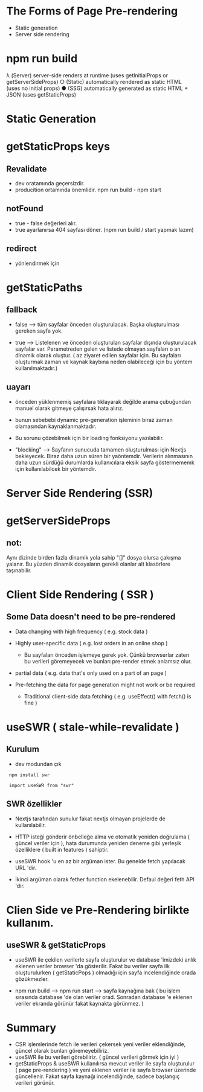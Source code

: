 # The Forms of Page Pre-rendering
 - Static generation 
 - Server side rendering


# npm run build

λ  (Server)  server-side renders at runtime (uses getInitialProps or getServerSideProps)
○  (Static)  automatically rendered as static HTML (uses no initial props)
●  (SSG)     automatically generated as static HTML + JSON (uses getStaticProps)

# Static Generation 
# getStaticProps keys

## Revalidate

* dev oratamında geçersizdir.
* producition ortamında önemlidir. npm run build - npm start

## notFound

* true - false değerleri alır.
* true ayarlanırsa 404 sayfası döner. (npm run build / start yapmak lazım)

## redirect 

* yönlendirmek için 

# getStaticPaths

## fallback

* false --> tüm sayfalar önceden oluşturulacak. Başka oluşturulması gereken sayfa yok.

* true --> Listelenen ve önceden oluşturulan sayfalar dışında oluşturulacak sayfalar var. Parametreden gelen ve listede olmayan sayfaları o an dinamik olarak oluştur. ( az ziyaret edilen sayfalar için. Bu sayfaları oluşturmak zaman ve kaynak kaybına neden olabileceği için bu yöntem kullanılmaktadır.)

## uayarı

* önceden yüklenmemiş sayfalara tıklayarak değilde arama çubuğundan manuel olarak gitmeye çalışırsak hata alırız.
* bunun sebebebi dynamic pre-generation işleminin biraz zaman olamasından kaynaklanmaktadır.
* Bu sorunu çözebilmek için bir loading fonksiyonu yazılabilir.

 * "blocking" --> Sayfanın sunucuda tamamen oluşturulması için Nextjs bekleyecek. Biraz daha uzun süren bir yaöntemdir. Verilerin alınmasının daha uzun sürdüğü durumlarda kullanıcılara eksik sayfa göstermememk için kullanılabilcek bir yöntemdir.


# Server Side Rendering (SSR)

# getServerSideProps

## not: 

Aynı dizinde birden fazla dinamik yola sahip "[]" dosya olursa çakışma yalanır.
Bu yüzden dinamik dosyaların gerekli olanlar alt klasörlere taşınabilir.


# Client Side Rendering ( SSR )

## Some Data doesn't need to be pre-rendered 

* Data changing  with high frequency ( e.g. stock data )

* Highly user-specific data ( e.g. lost orders in an online shop )

    *  Bu sayfaları önceden işlemeye gerek yok. Çünkü browserlar zaten bu verileri göremeyecek ve bunları pre-render etmek anlamsız olur.

* partial data ( e.g. data that's only used on a part of an page )

* Pre-fetching the data for page generation might not work or be required 

    * Traditional client-side data fetching ( e.g. useEffect() with fetch() is fine )     

# useSWR ( stale-while-revalidate )

## Kurulum
* dev modundan çık

```
 npm install swr

 import useSWR from "swr"
```

## SWR özellikler

* Nextjs tarafından sunulur fakat nextjs olmayan projelerde de kullanılabilir.

* HTTP isteği gönderir önbelleğe alma ve otomatik yeniden doğrulama ( güncel veriler için ), hata durumunda yeniden deneme gibi yerleşik özelliklere ( built in features ) sahiptir.  

* useSWR hook 'u en az bir argüman ister. Bu genelde fetch yapılacak URL 'dir.

* İkinci argüman olarak fether function ekelenebilir. Defaul değeri feth API 'dir.

# Clien Side ve Pre-Rendering birlikte kullanım.

## useSWR & getStaticProps

* useSWR ile çekilen verilerle sayfa oluşturulur ve database 'imizdeki anlık eklenen veriler browser 'da gösterilir. Fakat bu veriler sayfa ilk oluşturulurken ( getStaticPops ) olmadığı için sayfa incelendiğinde orada gözükmezler.

* npm run build --> npm run start --> sayfa kaynağına bak ( bu işlem sırasında database 'de olan veriler orad. Sonradan database 'e eklenen veriler ekranda görünür fakat kaynakta görünmez. )

# Summary

* CSR işlemlerinde fetch ile verileri çekersek yeni veriler eklendiğinde, güncel olarak bunları göremeyebiliriz.
* useSWR ile bu verileri görebiliriz. ( güncel verileri görmek için iyi )
* getStaticProps & useSWR kullanılırsa mevcut veriler ile sayfa oluşturulur ( page pre-rendering ) ve yeni eklenen veriler ile sayfa browser üzerinde güncellenir. Fakat sayfa kaynağı incelendiğinde, sadece başlangıç verileri görünür.